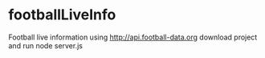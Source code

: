 # footballLiveInfo
Football live information using http://api.football-data.org
download project and run node server.js

